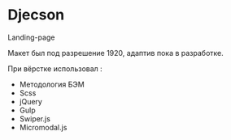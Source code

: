 # Djecson
Landing-page 

Макет был под разрешение 1920, адаптив пока в разработке.  

При вёрстке использовал :
- Методология БЭМ
- Scss
- jQuery
- Gulp
- Swiper.js
- Micromodal.js
